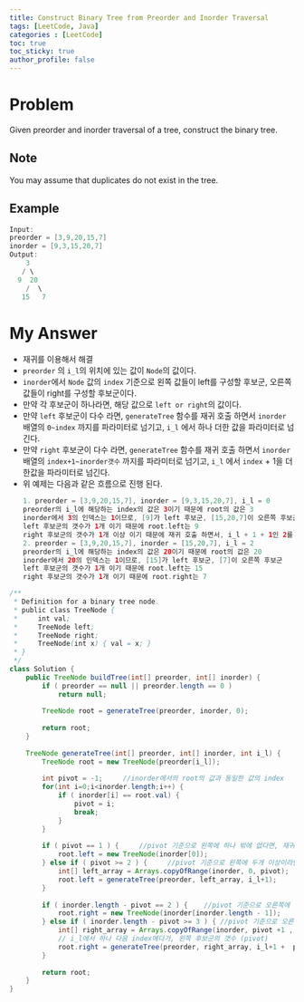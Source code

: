 ```yaml
---
title: Construct Binary Tree from Preorder and Inorder Traversal
tags: [LeetCode, Java]
categories : [LeetCode]
toc: true
toc_sticky: true
author_profile: false
---
```


# Problem

Given preorder and inorder traversal of a tree, construct the binary tree.

## Note

You may assume that duplicates do not exist in the tree.

## Example

```swift
Input: 
preorder = [3,9,20,15,7]
inorder = [9,3,15,20,7]
Output: 
    3
   / \
  9  20
    /  \
   15   7
```

# My Answer

* 재귀를 이용해서 해결
* `preorder` 의 `i_l`의 위치에 있는 값이 `Node`의 값이다.        
* `inorder`에서 `Node` 값의 `index` 기준으로 왼쪽 값들이 left를 구성할 후보군, 오른쪽 값들이 right를 구성할 후보군이다.
* 만약 각 후보군이 하나라면, 해당 값으로 `left or right`의 값이다.
* 만약 `left` 후보군이 다수 라면, `generateTree` 함수를 재귀 호출 하면서 `inorder` 배열의 `0~index` 까지를 파라미터로 넘기고, `i_l` 에서 하나 더한 값을 파라미터로 넘긴다.
* 만약 `right` 후보군이 다수 라면, `generateTree` 함수를 재귀 호출 하면서 `inorder` 배열의 `index+1~inorder갯수` 까지를 파라미터로 넘기고, `i_l` 에서 `index` + 1을 더한값을 파라미터로 넘긴다.
* 위 예제는 다음과 같은 흐름으로 진행 된다.
    ```swift
    1. preorder = [3,9,20,15,7], inorder = [9,3,15,20,7], i_l = 0    
    preorder의 i_l에 해당하는 index의 값은 3이기 때문에 root의 값은 3
    inorder에서 3의 인덱스는 1이므로, [9]가 left 후보군, [15,20,7]이 오른쪽 후보군
    left 후보군의 갯수가 1개 이기 때문에 root.left는 9
    right 후보군의 갯수가 1개 이상 이기 때문에 재귀 호출 하면서, i_l + 1 + 1인 2를 넘김
    2. preorder = [3,9,20,15,7], inorder = [15,20,7], i_l = 2    
    preorder의 i_l에 해당하는 index의 값은 20이기 때문에 root의 값은 20
    inorder에서 20의 인덱스는 1이므로, [15]가 left 후보군, [7]이 오른쪽 후보군
    left 후보군의 갯수가 1개 이기 때문에 root.left는 15
    right 후보군의 갯수가 1개 이기 때문에 root.right는 7
    ```

```java
/**
 * Definition for a binary tree node.
 * public class TreeNode {
 *     int val;
 *     TreeNode left;
 *     TreeNode right;
 *     TreeNode(int x) { val = x; }
 * }
 */
class Solution {
    public TreeNode buildTree(int[] preorder, int[] inorder) {
        if ( preorder == null || preorder.length == 0 )
            return null;
        
        TreeNode root = generateTree(preorder, inorder, 0);
        
        return root;
    }
    
    TreeNode generateTree(int[] preorder, int[] inorder, int i_l) {
        TreeNode root = new TreeNode(preorder[i_l]);
        
        int pivot = -1;     //inorder에서의 root의 값과 동일한 값의 index
        for(int i=0;i<inorder.length;i++) {
            if ( inorder[i] == root.val) {
                pivot = i;
                break;
            }                
        }
        
        if ( pivot == 1 ) {     //pivot 기준으로 왼쪽에 하나 밖에 없다면, 재귀 호출 필요 없음
            root.left = new TreeNode(inorder[0]);
        } else if ( pivot >= 2 ) {     //pivot 기준으로 왼쪽에 두개 이상이라면, 재귀 호출
            int[] left_array = Arrays.copyOfRange(inorder, 0, pivot);
            root.left = generateTree(preorder, left_array, i_l+1);
        }
        
        if ( inorder.length - pivot == 2 ) {    //pivot 기준으로 오른쪽에 하나 밖에 없다면, 재귀 호출 필요 없음
            root.right = new TreeNode(inorder[inorder.length - 1]);
        } else if ( inorder.length - pivot >= 3 ) { //pivot 기준으로 오른쪽에 두개 이상이라면, 재귀 호출
            int[] right_array = Arrays.copyOfRange(inorder, pivot +1 , inorder.length);
            // i_l에서 하나 다음 index에다가, 왼쪽 후보군의 갯수 (pivot)
            root.right = generateTree(preorder, right_array, i_l+1 +  pivot);
        }
        
        return root;
    }
}
```

